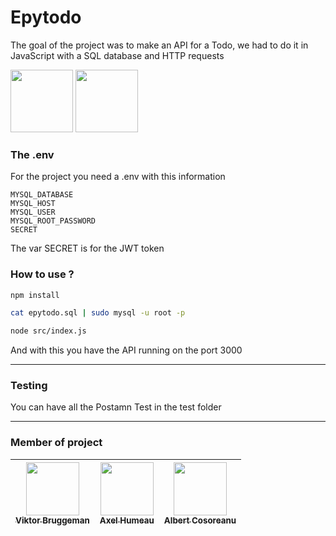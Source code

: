 # Epytodo

The goal of the project was to make an API for a Todo, we had to do it in JavaScript with a SQL database and HTTP requests

<img src="https://cdn.jsdelivr.net/gh/devicons/devicon/icons/mysql/mysql-original.svg" width="100" />
<img src="https://cdn.jsdelivr.net/gh/devicons/devicon/icons/javascript/javascript-original.svg" width="100" />

### The .env

For the project you need a .env with this information
```
MYSQL_DATABASE
MYSQL_HOST
MYSQL_USER
MYSQL_ROOT_PASSWORD
SECRET
```
The var SECRET is for the JWT token

### How to use ?

```sh
npm install
```

```sh
cat epytodo.sql | sudo mysql -u root -p
```

```sh
node src/index.js
```

And with this you have the API running on the port 3000

---

### Testing

You can have all the Postamn Test in the test folder

---

### Member of project

  | [<img src="https://github.com/Hinivir.png?size=85" width=85><br><sub>Viktor Bruggeman</sub>](https://github.com/Hinivir) | [<img src="https://github.com/AxelHumeau.png?size=85" width=85><br><sub>Axel Humeau</sub>](https://github.com/AxelHumeau) | [<img src="https://github.com/LeGalbert.png?size=85" width=85><br><sub>Albert Cosoreanu</sub>](https://github.com/LeGalbert)
  | :---: | :---: | :---: |
